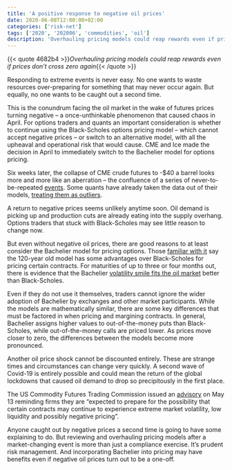 ```yaml
---
title: 'A positive response to negative oil prices'
date: 2020-06-08T12:00:00+02:00
categories: ['risk-net']
tags: ['2020', '202006', 'commodities', 'oil']
description: 'Overhauling pricing models could reap rewards even if prices don’t cross zero again'
---
```


{{< quote 4682b4 >}}_Overhauling pricing models could reap rewards even if prices don’t cross zero again_{{< /quote >}}

Responding to extreme events is never easy. No one wants to waste resources over-preparing for something that may never occur again. But equally, no one wants to be caught out a second time.

This is the conundrum facing the oil market in the wake of futures prices turning negative – a once-unthinkable phenomenon that caused chaos in April. For options traders and quants an important consideration is whether to continue using the Black-Scholes options pricing model – which cannot accept negative prices – or switch to an alternative model, with all the upheaval and operational risk that would cause. CME and Ice made the decision in April to immediately switch to the Bachelier model for options pricing.

Six weeks later, the collapse of CME crude futures to -$40 a barrel looks more and more like an aberration – the confluence of a series of never-to-be-repeated [events](https://www.risk.net/investing/7536946/negative-oil-prices-put-spotlight-on-investors). Some quants have already taken the data out of their models, [treating them as outliers](https://www.risk.net/investing/7545926/quants-puzzle-over-how-to-handle-negative-oil-prices).

A return to negative prices seems unlikely anytime soon. Oil demand is picking up and production cuts are already eating into the supply overhang. Options traders that stuck with Black-Scholes may see little reason to change now.

But even without negative oil prices, there are good reasons to at least consider the Bachelier model for pricing options. Those [familiar with it](https://www.risk.net/derivatives/7545351/podcast-kaminski-and-ronn-on-negative-oil-and-options-pricing) say the 120-year old model has some advantages over Black-Scholes for pricing certain contracts. For maturities of up to three or four months out, there is evidence that the Bachelier [volatility smile fits the oil market](https://www.risk.net/commodities/7546071/bachelier-a-strange-new-world-for-oil-options) better than Black-Scholes.

Even if they do not use it themselves, traders cannot ignore the wider adoption of Bachelier by exchanges and other market participants. While the models are mathematically similar, there are some key differences that must be factored in when pricing and margining contracts. In general, Bachelier assigns higher values to out-of-the-money puts than Black-Scholes, while out-of-the-money calls are priced lower. As prices move closer to zero, the differences between the models become more pronounced.

Another oil price shock cannot be discounted entirely. These are strange times and circumstances can change very quickly. A second wave of Covid-19 is entirely possible and could mean the return of the global lockdowns that caused oil demand to drop so precipitously in the first place.

The US Commodity Futures Trading Commission issued an [advisory](https://www.cftc.gov/LawRegulation/CFTCStaffLetters/letters.htm?field_csl_letter_types_target_id%5B%5D=711&mod=article_inline) on May 13 reminding firms they are “expected to prepare for the possibility that certain contracts may continue to experience extreme market volatility, low liquidity and possibly negative pricing”.

Anyone caught out by negative prices a second time is going to have some explaining to do. But reviewing and overhauling pricing models after a market-changing event is more than just a compliance exercise. It’s prudent risk management. And incorporating Bachelier into pricing may have benefits even if negative oil prices turn out to be a one-off.

